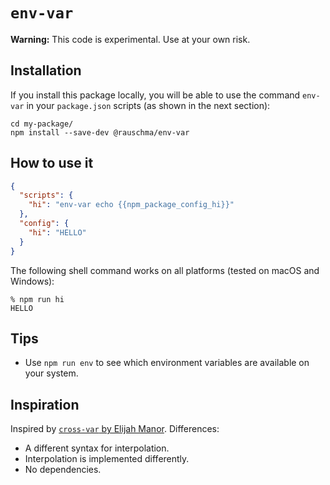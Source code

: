 # `env-var`

**Warning:** This code is experimental. Use at your own risk.

## Installation

If you install this package locally, you will be able to use the command `env-var` in your `package.json` scripts (as shown in the next section):

```
cd my-package/
npm install --save-dev @rauschma/env-var
```

## How to use it

```json
{
  "scripts": {
    "hi": "env-var echo {{npm_package_config_hi}}"
  },
  "config": {
    "hi": "HELLO"
  }
}
```

The following shell command works on all platforms (tested on macOS and Windows):

```
% npm run hi
HELLO
```

## Tips

* Use `npm run env` to see which environment variables are available on your system.

## Inspiration

Inspired by [`cross-var` by Elijah Manor](https://github.com/elijahmanor/cross-var). Differences:

* A different syntax for interpolation.
* Interpolation is implemented differently.
* No dependencies.
